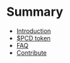 # Summary

* [Introduction](README.md)
* [$PCD token](token.md)
* [FAQ](faq.md)
* [Contribute](contribute.md)
